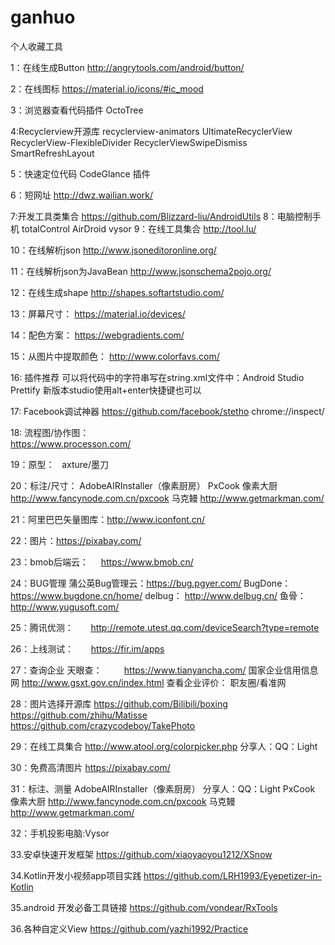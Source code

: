 # ganhuo
个人收藏工具

1：在线生成Button
 http://angrytools.com/android/button/

2：在线图标
 https://material.io/icons/#ic_mood 

3：浏览器查看代码插件
 OctoTree
 
4:Recyclerview开源库
  recyclerview-animators
  UltimateRecyclerView
  RecyclerView-FlexibleDivider
  RecyclerViewSwipeDismiss
  SmartRefreshLayout

5：快速定位代码
  CodeGlance 插件  
  
6：短网址
  http://dwz.wailian.work/

7:开发工具类集合
  https://github.com/Blizzard-liu/AndroidUtils 
8：电脑控制手机
 totalControl 
 AirDroid 
 vysor
9：在线工具集合
 http://tool.lu/

10：在线解析json 
 http://www.jsoneditoronline.org/
 
11：在线解析json为JavaBean
 http://www.jsonschema2pojo.org/
 
12：在线生成shape
 http://shapes.softartstudio.com/

13：屏幕尺寸：
https://material.io/devices/

14：配色方案：
https://webgradients.com/

15：从图片中提取颜色：
http://www.colorfavs.com/

16: 插件推荐
 可以将代码中的字符串写在string.xml文件中：Android Studio Prettify
 新版本studio使用alt+enter快捷键也可以
 
17: Facebook调试神器
 https://github.com/facebook/stetho
 chrome://inspect/
 
18: 流程图/协作图：  
   https://www.processon.com/

19：原型：   
   axture/墨刀

20：标注/尺寸：
   AdobeAIRInstaller（像素厨房） 
   PxCook 像素大厨 http://www.fancynode.com.cn/pxcook
   马克鳗 http://www.getmarkman.com/

21：阿里巴巴矢量图库：http://www.iconfont.cn/

22：图片：https://pixabay.com/
   
23：bmob后端云：    
https://www.bmob.cn/

24：BUG管理
蒲公英Bug管理云：https://bug.pgyer.com/
BugDone：        https://www.bugdone.cn/home/
delbug：         http://www.delbug.cn/
鱼骨：           http://www.yugusoft.com/

25：腾讯优测：      
http://remote.utest.qq.com/deviceSearch?type=remote

26：上线测试：       
https://fir.im/apps

27：查询企业
天眼查：         https://www.tianyancha.com/
国家企业信用信息网  http://www.gsxt.gov.cn/index.html
查看企业评价：   职友圈/看准网    

28：图片选择开源库
   https://github.com/Bilibili/boxing
   https://github.com/zhihu/Matisse
   https://github.com/crazycodeboy/TakePhoto
   
29：在线工具集合
   http://www.atool.org/colorpicker.php  分享人：QQ：Light


30：免费高清图片
   https://pixabay.com/

31：标注、测量
   AdobeAIRInstaller（像素厨房） 分享人：QQ：Light
   PxCook 像素大厨 http://www.fancynode.com.cn/pxcook
   马克鳗 http://www.getmarkman.com/

32：手机投影电脑:Vysor

33.安卓快速开发框架 
https://github.com/xiaoyaoyou1212/XSnow

34.Kotlin开发小视频app项目实践
https://github.com/LRH1993/Eyepetizer-in-Kotlin

35.android 开发必备工具链接
https://github.com/vondear/RxTools

36.各种自定义View
https://github.com/yazhi1992/Practice
